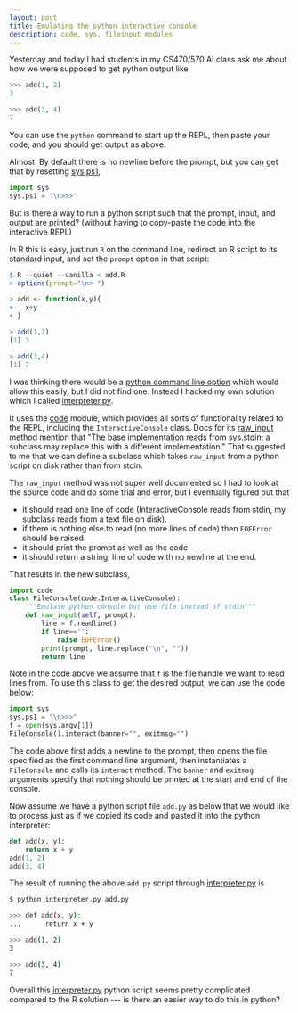```yaml
---
layout: post
title: Emulating the python interactive console
description: code, sys, fileinput modules
---
```


Yesterday and today I had students in my CS470/570 AI class ask me
about how we were supposed to get python output like

```python
>>> add(1, 2)
3

>>> add(3, 4)
7

```

You can use the `python` command to start up the REPL, then paste your
code, and you should get output as above.

Almost. By default there is no newline before the prompt, but you can
get that by resetting
[sys.ps1](https://docs.python.org/3/library/sys.html#sys.ps1),

```python
import sys
sys.ps1 = "\n>>>"
```

But is there a way to run a python script such that the prompt, input,
and output are printed? (without having to copy-paste the code into
the interactive REPL)

In R this is easy, just run `R` on the command line, redirect an R
script to its standard input, and set the `prompt` option in that
script:

```r
$ R --quiet --vanilla < add.R 
> options(prompt="\n> ")

> add <- function(x,y){
+   x+y
+ }

> add(1,2)
[1] 3

> add(3,4)
[1] 7

```

I was thinking there would be a [python command line
option](https://docs.python.org/3/using/cmdline.html) which would
allow this easily, but I did not find one.
Instead I hacked my own solution which I called
[interpreter.py](https://github.com/tdhock/cs470-570-spring-2021/blob/master/interpreter.py). 

It uses the
[code](https://github.com/python/cpython/blob/master/Lib/code.py)
module, which provides all sorts of functionality related to the REPL,
including the `InteractiveConsole` class. Docs for its
[raw_input](https://docs.python.org/3/library/code.html#code.InteractiveConsole.raw_input)
method mention that "The base implementation reads from sys.stdin; a
subclass may replace this with a different implementation."  That
suggested to me that we can define a subclass which takes `raw_input`
from a python script on disk rather than from stdin. 

The `raw_input` method was not super well documented so I had to look
at the source code and do some trial and error, but I eventually
figured out that

* it should read one line of code (InteractiveConsole reads from
  stdin, my subclass reads from a text file on disk).
* if there is nothing else to read (no more lines of code) then
  `EOFError` should be raised.
* it should print the prompt as well as the code.
* it should return a string, line of code with no newline at the end.

That results in the new subclass,

```python
import code
class FileConsole(code.InteractiveConsole):
    """Emulate python console but use file instead of stdin"""
    def raw_input(self, prompt):
        line = f.readline()
        if line=="":
            raise EOFError()
        print(prompt, line.replace("\n", ""))
        return line
```

Note in the code above we assume that `f` is the file handle we want
to read lines from. To use this class to get the desired output, we
can use the code below:

```python
import sys
sys.ps1 = "\n>>>"
f = open(sys.argv[1])
FileConsole().interact(banner="", exitmsg="")
```

The code above first adds a newline to the prompt, then opens the file
specified as the first command line argument, then instantiates a
`FileConsole` and calls its `interact` method. The `banner` and
`exitmsg` arguments specify that nothing should be printed at the
start and end of the console. 

Now assume we have a python script file `add.py` as below that we
would like to process just as if we copied its code and pasted it into
the python interpreter:

```python
def add(x, y):
    return x + y
add(1, 2)
add(3, 4)
```

The result of running the above `add.py` script through
[interpreter.py](https://github.com/tdhock/cs470-570-spring-2021/blob/master/interpreter.py)
is

```bash
$ python interpreter.py add.py

>>> def add(x, y):
...      return x + y

>>> add(1, 2)
3

>>> add(3, 4)
7

```

Overall this
[interpreter.py](https://github.com/tdhock/cs470-570-spring-2021/blob/master/interpreter.py)
python script seems pretty complicated compared to the R solution ---
is there an easier way to do this in python?

